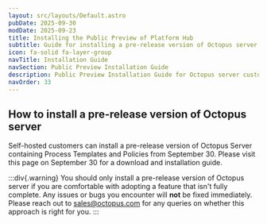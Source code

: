 ```yaml
---
layout: src/layouts/Default.astro
pubDate: 2025-09-30
modDate: 2025-09-23
title: Installing the Public Preview of Platform Hub
subtitle: Guide for installing a pre-release version of Octopus server
icon: fa-solid fa-layer-group
navTitle: Installation Guide
navSection: Public Preview Installation Guide
description: Public Preview Installation Guide for Octopus server customers
navOrder: 33
---
```


## How to install a pre-release version of Octopus server

Self-hosted customers can install a pre-release version of Octopus Server containing Process Templates and Policies from September 30. Please visit this page on September 30 for a download and installation guide.

:::div{.warning}
You should only install a pre-release version of Octopus server if you are comfortable with adopting a feature that isn't fully complete. Any issues or bugs you encounter will **not** be fixed immediately. Please reach out to <sales@octopus.com> for any queries on whether this approach is right for you.
:::
